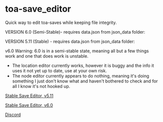 # toa-save_editor
Quick way to edit toa-saves while keeping file integrity.

VERSION 6.0 (Semi-Stable)- requires data.json from json_data folder:

VERSION 5.11 (Stable) - requires data.json from json_data folder:

v6.0 Warning: 6.0 is in a semi-stable state, meaning all but a few things work and one that does work is unstable.
  - The location editor currently works, however it is buggy and the info it uses it not yet up to date, use at your own risk.
  - The node editor currently appears to do nothing, meaning it's doing something I just don't know what and haven't bothered to check and for all I know it's not hooked up.

<a href="http://www.mediafire.com/file/t7ar9rqwoqyj8b9/save_editor_v5-11.exe/file">Stable Save Editor, v5.11</a>

<a href="https://www.mediafire.com/file/f1j3p452phl9lry/save_editor_v6.exe/file">Stable Save Editor, v6.0</a>

<a href="https://discord.gg/bSvECMz">Discord</a>
